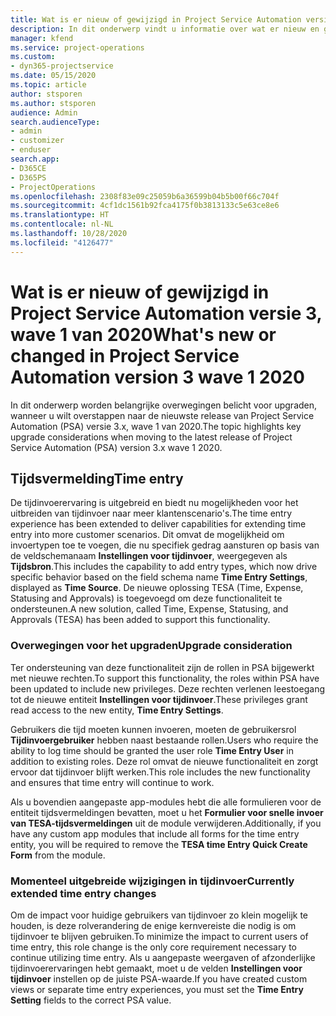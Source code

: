 ```yaml
---
title: Wat is er nieuw of gewijzigd in Project Service Automation versie 3.x, wave 1 van 2020
description: In dit onderwerp vindt u informatie over wat er nieuw en gewijzigd is in Project Service Automation versie 3, wave 1 van 2020.
manager: kfend
ms.service: project-operations
ms.custom:
- dyn365-projectservice
ms.date: 05/15/2020
ms.topic: article
author: stsporen
ms.author: stsporen
audience: Admin
search.audienceType:
- admin
- customizer
- enduser
search.app:
- D365CE
- D365PS
- ProjectOperations
ms.openlocfilehash: 2308f83e09c25059b6a36599b04b5b00f66c704f
ms.sourcegitcommit: 4cf1dc1561b92fca4175f0b3813133c5e63ce8e6
ms.translationtype: HT
ms.contentlocale: nl-NL
ms.lasthandoff: 10/28/2020
ms.locfileid: "4126477"
---
```

# <a name="whats-new-or-changed-in-project-service-automation-version-3-wave-1-2020"></a><span data-ttu-id="74061-103">Wat is er nieuw of gewijzigd in Project Service Automation versie 3, wave 1 van 2020</span><span class="sxs-lookup"><span data-stu-id="74061-103">What's new or changed in Project Service Automation version 3 wave 1 2020</span></span>
<span data-ttu-id="74061-104">In dit onderwerp worden belangrijke overwegingen belicht voor upgraden, wanneer u wilt overstappen naar de nieuwste release van Project Service Automation (PSA) versie 3.x, wave 1 van 2020.</span><span class="sxs-lookup"><span data-stu-id="74061-104">The topic highlights key upgrade considerations when moving to the latest release of Project Service Automation (PSA) version 3.x wave 1 2020.</span></span>

## <a name="time-entry"></a><span data-ttu-id="74061-105">Tijdsvermelding</span><span class="sxs-lookup"><span data-stu-id="74061-105">Time entry</span></span>
<span data-ttu-id="74061-106">De tijdinvoerervaring is uitgebreid en biedt nu mogelijkheden voor het uitbreiden van tijdinvoer naar meer klantenscenario's.</span><span class="sxs-lookup"><span data-stu-id="74061-106">The time entry experience has been extended to deliver capabilities for extending time entry into more customer scenarios.</span></span> <span data-ttu-id="74061-107">Dit omvat de mogelijkheid om invoertypen toe te voegen, die nu specifiek gedrag aansturen op basis van de veldschemanaam **Instellingen voor tijdinvoer**, weergegeven als **Tijdsbron**.</span><span class="sxs-lookup"><span data-stu-id="74061-107">This includes the capability to add entry types, which now drive specific behavior based on the field schema name **Time Entry Settings**, displayed as **Time Source**.</span></span> <span data-ttu-id="74061-108">De nieuwe oplossing TESA (Time, Expense, Statusing and Approvals) is toegevoegd om deze functionaliteit te ondersteunen.</span><span class="sxs-lookup"><span data-stu-id="74061-108">A new solution, called Time, Expense, Statusing, and Approvals (TESA) has been added to support this functionality.</span></span>

### <a name="upgrade-consideration"></a><span data-ttu-id="74061-109">Overwegingen voor het upgraden</span><span class="sxs-lookup"><span data-stu-id="74061-109">Upgrade consideration</span></span>
<span data-ttu-id="74061-110">Ter ondersteuning van deze functionaliteit zijn de rollen in PSA bijgewerkt met nieuwe rechten.</span><span class="sxs-lookup"><span data-stu-id="74061-110">To support this functionality, the roles within PSA have been updated to include new privileges.</span></span> <span data-ttu-id="74061-111">Deze rechten verlenen leestoegang tot de nieuwe entiteit **Instellingen voor tijdinvoer**.</span><span class="sxs-lookup"><span data-stu-id="74061-111">These privileges grant read access to the new entity, **Time Entry Settings**.</span></span>

<span data-ttu-id="74061-112">Gebruikers die tijd moeten kunnen invoeren, moeten de gebruikersrol **Tijdinvoergebruiker** hebben naast bestaande rollen.</span><span class="sxs-lookup"><span data-stu-id="74061-112">Users who require the ability to log time should be granted the user role **Time Entry User** in addition to existing roles.</span></span> <span data-ttu-id="74061-113">Deze rol omvat de nieuwe functionaliteit en zorgt ervoor dat tijdinvoer blijft werken.</span><span class="sxs-lookup"><span data-stu-id="74061-113">This role includes the new functionality and ensures that time entry will continue to work.</span></span>

<span data-ttu-id="74061-114">Als u bovendien aangepaste app-modules hebt die alle formulieren voor de entiteit tijdsvermeldingen bevatten, moet u het **Formulier voor snelle invoer van TESA-tijdsvermeldingen** uit de module verwijderen.</span><span class="sxs-lookup"><span data-stu-id="74061-114">Additionally, if you have any custom app modules that include all forms for the time entry entity, you will be required to remove the **TESA time Entry Quick Create Form** from the module.</span></span>

### <a name="currently-extended-time-entry-changes"></a><span data-ttu-id="74061-115">Momenteel uitgebreide wijzigingen in tijdinvoer</span><span class="sxs-lookup"><span data-stu-id="74061-115">Currently extended time entry changes</span></span>
<span data-ttu-id="74061-116">Om de impact voor huidige gebruikers van tijdinvoer zo klein mogelijk te houden, is deze rolverandering de enige kernvereiste die nodig is om tijdinvoer te blijven gebruiken.</span><span class="sxs-lookup"><span data-stu-id="74061-116">To minimize the impact to current users of time entry, this role change is the only core requirement necessary to continue utilizing time entry.</span></span> <span data-ttu-id="74061-117">Als u aangepaste weergaven of afzonderlijke tijdinvoerervaringen hebt gemaakt, moet u de velden **Instellingen voor tijdinvoer** instellen op de juiste PSA-waarde.</span><span class="sxs-lookup"><span data-stu-id="74061-117">If you have created custom views or separate time entry experiences, you must set the **Time Entry Setting** fields to the correct PSA value.</span></span>
